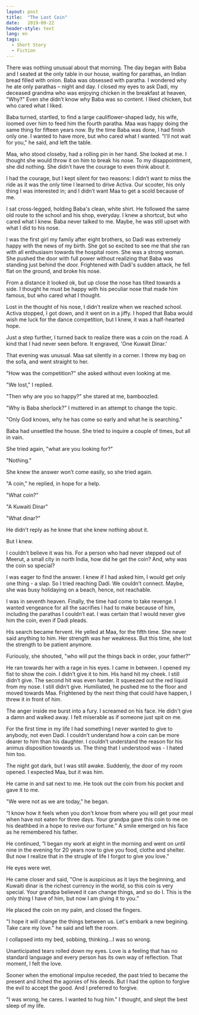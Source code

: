 ```yaml
---
layout: post
title:  "The Last Coin"
date:   2019-09-22
header-style: text
lang: en
tags:
  - Short Story
  - Fiction
---
```

There was nothing unusual about that morning. The day began with Baba and I seated at the only table in our house, waiting for parathas, an Indian bread filled with onion. Baba was obsessed with paratha. I wondered why he ate only parathas –  night and day. I closed my eyes to ask Dadi, my deceased grandma who was enjoying chicken in the breakfast at heaven, "Why?" Even she didn’t know why Baba was so content. I liked chicken, but who cared what I liked.

Baba turned, startled, to find a large cauliflower-shaped lady, his wife, loomed over him to feed him the fourth paratha. Maa was happy doing the same thing for fifteen years now. By the time Baba was done, I had finish only one. I wanted to have more, but who cared what I wanted. "I'll not wait for you," he said, and left the table. 

Maa, who stood closeby, had a rolling pin in her hand. She looked at me. I thought she would throw it on him to break his nose. To my disappointment, she did nothing. She didn’t have the courage to even think about it.

I had the courage, but I kept silent for two reasons: I didn’t want to miss the ride as it was the only time I learned to drive Activa. Our scooter, his only thing I was interested in; and I didn’t want Maa to get a scold because of me.

I sat cross-legged, holding Baba's clean, white shirt. He followed the same old route to the school and his shop, everyday. I knew a shortcut, but who cared what I knew. Baba never talked to me. Maybe, he was still upset with what I did to his nose.

I was the first girl my family after eight brothers, so Dadi was extremely happy with the news of my birth. She got so excited to see me that she ran with all enthusiasm towards the hospital room. She was a strong woman. She pushed the door with full power without realizing that Baba was standing just behind the door. Frightened with Dadi's sudden attack, he fell flat on the ground, and broke his nose.

From a distance it looked ok, but up close the nose has tilted towards a side. I thought he must be happy with his peculiar nose that made him famous, but who cared what I thought.

Lost in the thought of his nose, I didn’t realize when we reached school. Activa stopped, I got down, and it went on in a jiffy. I hoped that Baba would wish me luck for the dance competition, but I knew, it was a half-hearted hope.

Just a step further, I turned back to realize there was a coin on the road. A kind that I had never seen before. It engraved, 'One Kuwait Dinar.'

That evening was unusual. Maa sat silently in a corner. I threw my bag on the sofa, and went straight to her.

"How was the competition?" she asked without even looking at me.

"We lost," I replied.

"Then why are you so happy?" she stared at me, bamboozled.

"Why is Baba sherlock?" I muttered in an attempt to change the topic. 

"Only God knows, why he has come so early and what he is searching." 

Baba had unsettled the house. She tried to inquire a couple of times, but all in vain. 

She tried again, "what are you looking for?"

"Nothing."

She knew the answer won’t come easily, so she tried again.

"A coin," he replied, in hope for a help.

"What coin?"

"A Kuwaiti Dinar"

"What dinar?"

He didn’t reply as he knew that she knew nothing about it.

But I knew.

I couldn’t believe it was his. For a person who had never stepped out of Meerut, a small city in north India, how did he get the coin? And, why was the coin so special? 

I was eager to find the answer. I knew if I had asked him, I would get only one thing - a slap. So I tried reaching Dadi. We couldn’t connect. Maybe, she was busy holidaying on a beach, hence, not reachable.

I was in seventh heaven. Finally, the time had come to take revenge. I wanted vengeance for all the sacrifies I had to make because of him, including the parathas I couldn’t eat. I was certain that I would never give him the coin, even if Dadi pleads.  

His search became fervent. He yelled at Maa, for the fifth time. She never said anything to him. Her strength was her weakness. But this time, she lost the strength to be patient anymore.

Furiously, she shouted, "who will put the things back in order, your father?"

He ran towards her with a rage in his eyes. I came in between. I opened my fist to show the coin. I didn’t give it to him. His hand hit my cheek. I still didn’t give. The second hit was even harder. It squeezed out the red liquid from my nose. I still didn’t give. Humiliated, he pushed me to the floor and moved towards Maa. Frightened by the next thing that could have happen, I threw it in front of him. 

The anger inside me burst into a fury. I screamed on his face. He didn't give a damn and walked away. I felt miserable as if someone  just spit on me.

For the first time in my life I had something I never wanted to give to anybody, not even Dadi. I couldn’t understand how a coin can be more dearer to him than his daughter. I couldn’t understand the reason for his animus disposition towards us. The thing that I understood was -  I hated him too.

The night got dark, but I was still awake. Suddenly, the door of my room opened. I expected Maa, but it was him. 

He came in and sat next to me. He took out the coin from his pocket and gave it to me.

"We were not as we are today,” he began.

“I know how it feels when you don't know from where you will get your meal when have not eaten for three days. Your grandpa gave this coin to me on his deathbed in a hope to revive our fortune.” A smile emerged on his face as he remembered his father.

He continued, “I began my work at eight in the morning and went on until nine in the evening for 20 years now to give you food, clothe and shelter. But now I realize that in the strugle of life I forgot to give you love.”

He eyes were wet. 

He came closer and said, "One is auspicious as it lays the beginning, and Kuwaiti dinar is the richest currency in the world, so this coin is very special. Your grandpa believed it can change things, and so do I. This is the only thing I have of him, but now I am giving it to you.”

He placed the coin on my palm, and closed the fingers. 

"I hope it will change the things between us. Let's embark a new begining. Take care my love." he said and left the room.

I collapsed into my bed, sobbing, thinking...I was so wrong. 

Unanticipated tears rolled down my eyes. Love is a feeling that has no standard language and every person has its own way of reflection. That moment, I felt the love.

Sooner when the emotional impulse receded, the past tried to became the present and itched the agonies of his deeds. But I had the option to forgive the evil to accept the good. And I preferred to forgive.

"I was wrong, he cares. I wanted to hug him." I thought, and slept the best sleep of my life.
